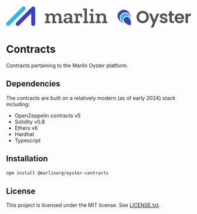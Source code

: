 ![Marlin Oyster Logo](./logo.svg)

# Contracts

Contracts pertaining to the Marlin Oyster platform.

## Dependencies

The contracts are built on a relatively modern (as of early 2024) stack including:
- OpenZeppelin contracts v5
- Solidity v0.8
- Ethers v6
- Hardhat
- Typescript

## Installation

```bash
npm install @marlinorg/oyster-contracts
```

## License

This project is licensed under the MIT license. See [LICENSE.txt](./LICENSE.txt).
